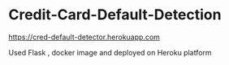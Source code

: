 # Credit-Card-Default-Detection



https://cred-default-detector.herokuapp.com


Used Flask , docker image and deployed on Heroku platform
